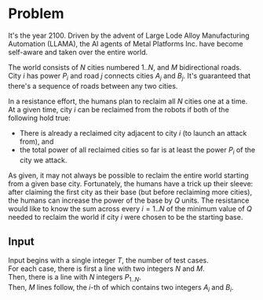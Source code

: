 # Problem

It's the year 2100. Driven by the advent of Large Lode Alloy Manufacturing Automation (LLAMA), the AI agents of Metal Platforms Inc. have become self-aware and taken over the entire world.

The world consists of $N$ cities numbered $1..N$, and $M$ bidirectional roads. City $i$ has power $P_i$​ and road $j$ connects cities $A_j$​ and $B_j$​. It's guaranteed that there's a sequence of roads between any two cities.

In a resistance effort, the humans plan to reclaim all $N$ cities one at a time. At a given time, city $i$ can be reclaimed from the robots if both of the following hold true:

- There is already a reclaimed city adjacent to city $i$ (to launch an attack from), and
- the total power of all reclaimed cities so far is at least the power $P_i$​ of the city we attack.

As given, it may not always be possible to reclaim the entire world starting from a given base city. Fortunately, the humans have a trick up their sleeve: after claiming the first city as their base (but before reclaiming more cities), the humans can increase the power of the base by $Q$ units. The resistance would like to know the sum across every $i=1..N$ of the minimum value of $Q$ needed to reclaim the world if city $i$ were chosen to be the starting base.

## Input

Input begins with a single integer $T$, the number of test cases.  
For each case, there is first a line with two integers $N$ and $M$.  
Then, there is a line with $N$ integers $P_{1..N}$​.  
Then, $M$ lines follow, the $i$-th of which contains two integers $A_i$​ and $B_i$​.
